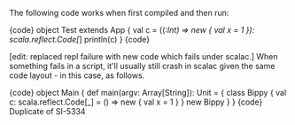 The following code works when first compiled and then run:

{code}
object Test extends App {
  val c = ((_:Int) => new { val x = 1 }): scala.reflect.Code[_]
  println(c)
}
{code}

[edit: replaced repl failure with new code which fails under scalac.] When something fails in a script, it'll usually still crash in scalac given the same code layout - in this case, as follows.

{code}
object Main {
  def main(argv: Array[String]): Unit = {
    class Bippy { val c: scala.reflect.Code[_] = () => new { val x = 1 } }
    new Bippy
  }
}
{code}
Duplicate of SI-5334
